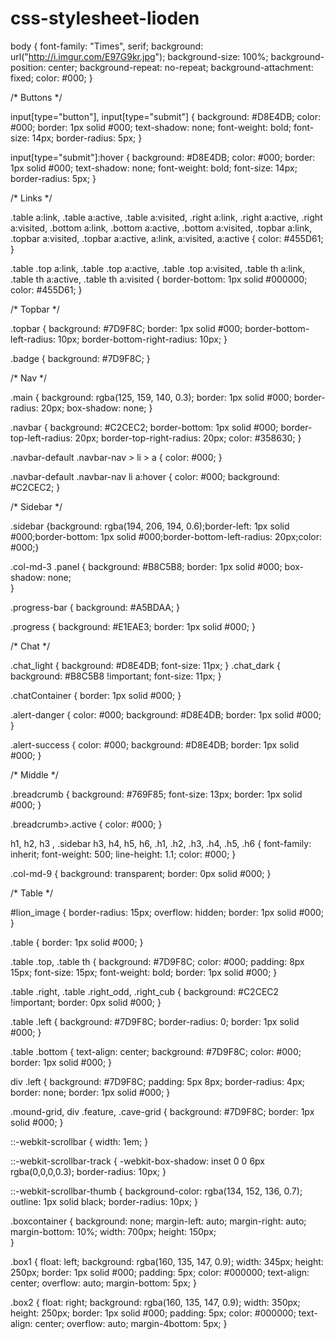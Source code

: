 # css-stylesheet-lioden
body {
font-family: "Times", serif;
background: url("http://i.imgur.com/E97G9kr.jpg");
background-size: 100%;
background-position: center;
background-repeat: no-repeat;
background-attachment: fixed;
color: #000;
}

/* Buttons */


input[type="button"], input[type="submit"] {
background: #D8E4DB;
color: #000;
border: 1px solid #000;
text-shadow: none;
font-weight: bold;
font-size: 14px;
border-radius: 5px;
}


input[type="submit"]:hover {
background: #D8E4DB;
color: #000;
border: 1px solid #000;
text-shadow: none;
font-weight: bold;
font-size: 14px;
border-radius: 5px;
}

/* Links */

.table a:link, .table a:active, .table a:visited, .right a:link, .right a:active, .right a:visited, .bottom a:link, .bottom a:active, .bottom a:visited, .topbar a:link, .topbar a:visited, .topbar a:active, a:link, a:visited, a:active {
color: #455D61;
}

.table .top a:link, .table .top a:active, .table .top a:visited, .table th a:link, .table th a:active, .table th a:visited {
border-bottom: 1px solid #000000;
color: #455D61;
}

/* Topbar */

.topbar {
background: #7D9F8C;
border: 1px solid #000;
border-bottom-left-radius: 10px;
border-bottom-right-radius: 10px;
}

.badge {
background: #7D9F8C;
}

/* Nav */

.main {
background: rgba(125, 159, 140, 0.3);
border: 1px solid #000;
border-radius: 20px;
box-shadow: none;
}

.navbar {
background: #C2CEC2;
border-bottom: 1px solid #000;
border-top-left-radius: 20px;
border-top-right-radius: 20px;
color: #358630;
}

.navbar-default .navbar-nav > li > a {
color: #000;
}

.navbar-default .navbar-nav li a:hover {
color: #000;
background: #C2CEC2;
} 



/* Sidebar */

.sidebar {background: rgba(194, 206, 194, 0.6);border-left: 1px solid #000;border-bottom: 1px solid #000;border-bottom-left-radius: 20px;color: #000;}

.col-md-3 .panel {
background: #B8C5B8;
border: 1px solid #000;
box-shadow: none;    
}

.progress-bar {
background: #A5BDAA;
}

.progress {
background: #E1EAE3;
border: 1px solid #000;
}


/* Chat */

.chat_light {
background: #D8E4DB;
font-size: 11px;
}
.chat_dark {
background: #B8C5B8 !important;
font-size: 11px;
}

.chatContainer {
border: 1px solid #000;
}

.alert-danger {
color: #000;
background: #D8E4DB;
border: 1px solid #000;
}

.alert-success {
color: #000;
background: #D8E4DB;
border: 1px solid #000;
}

/* Middle */

.breadcrumb {
background:  #769F85;
font-size: 13px;
border: 1px solid #000;
}

.breadcrumb>.active {
color: #000;
}

h1, h2, h3 , .sidebar h3, h4, h5, h6, .h1, .h2, .h3, .h4, .h5, .h6 {
font-family: inherit;
font-weight: 500;
line-height: 1.1;
color: #000;
}

.col-md-9 {
background: transparent;
border: 0px solid #000;
}

/* Table */

#lion_image {
border-radius: 15px;
overflow: hidden;
border: 1px solid #000;
}

.table {
border: 1px solid #000;
}

.table .top, .table th {
background: #7D9F8C;
color: #000;
padding: 8px 15px;
font-size: 15px;
font-weight: bold;
border: 1px solid #000;
}


.table .right, .table .right_odd, .right_cub {
background: #C2CEC2 !important;
border: 0px solid #000;
}


.table .left {
background: #7D9F8C;
border-radius: 0;
border: 1px solid #000;
}

.table .bottom {
text-align: center;
background: #7D9F8C;
color: #000;
border: 1px solid #000;
}

div .left {
background: #7D9F8C;
padding: 5px 8px;
border-radius: 4px;
border: none;
border: 1px solid #000;
}

.mound-grid, div .feature, .cave-grid {
background: #7D9F8C;
border: 1px solid #000;
}

::-webkit-scrollbar {
width: 1em;
}
 
::-webkit-scrollbar-track {
-webkit-box-shadow: inset 0 0 6px rgba(0,0,0,0.3);
border-radius: 10px;
}
 
::-webkit-scrollbar-thumb {
background-color: rgba(134, 152, 136, 0.7);
outline: 1px solid black;
border-radius: 10px;
}

.boxcontainer {
background: none;
margin-left: auto;
margin-right: auto;
margin-bottom: 10%;
width: 700px;
height: 150px;	
}

.box1 {
float: left;
background: rgba(160, 135, 147, 0.9);
width: 345px;
height: 250px;
border: 1px solid #000;
padding: 5px;
color: #000000;
text-align: center;
overflow: auto;
margin-bottom: 5px;
}

.box2 {
float: right;
background: rgba(160, 135, 147, 0.9);
width: 350px;
height: 250px;
border: 1px solid #000;
padding: 5px;
color: #000000;
text-align: center;
overflow: auto;
margin-4bottom: 5px;
}

